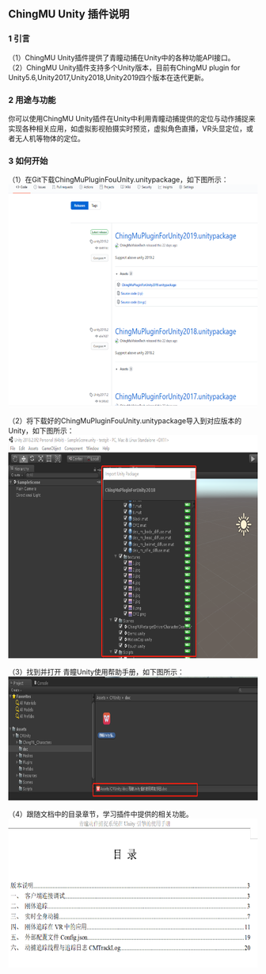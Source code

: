 ## ChingMU Unity 插件说明

### 1 引言

（1）ChingMU Unity插件提供了青瞳动捕在Unity中的各种功能API接口。<br>
（2）ChingMU Unity插件支持多个Unity版本，目前有ChingMU plugin for Unity5.6,Unity2017,Unity2018,Unity2019四个版本在迭代更新。

### 2 用途与功能

你可以使用ChingMU Unity插件在Unity中利用青瞳动捕提供的定位与动作捕捉来实现各种相关应用，如虚拟影视拍摄实时预览，虚拟角色直播，VR头显定位，或者无人机等物体的定位。

### 3 如何开始

（1）在Git下载ChingMuPluginFouUnity.unitypackage，如下图所示：<br>
<img src="./images/UnityPlugin_description_01.png" width="685px" height="450px" title="下载插件"/><br>

（2）将下载好的ChingMuPluginFouUnity.unitypackage导入到对应版本的Unity，如下图所示：<br>
<img src="./images/UnityPlugin_description_02.png" width="700px" height="450px" title="导入插件"/><br>

（3）找到并打开 青瞳Unity使用帮助手册，如下图所示：<br>
<img src="./images/UnityPlugin_description_03.png" width="700px" height="250px" title="打开插件使用帮助文档"/><br>

（4）跟随文档中的目录章节，学习插件中提供的相关功能。<br>
<img src="./images/UnityPlugin_description_04.png" width="700px" height="300px" title="文档中的目录"/><br>
